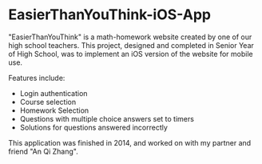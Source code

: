 # EasierThanYouThink-iOS-App

"EasierThanYouThink" is a math-homework website created by one of our high school teachers. This project, designed and completed in Senior Year of High School, was to implement an iOS version of the website for mobile use.

Features include:
- Login authentication
- Course selection
- Homework Selection
- Questions with multiple choice answers set to timers
- Solutions for questions answered incorrectly

This application was finished in 2014, and worked on with my partner and friend "An Qi Zhang".
